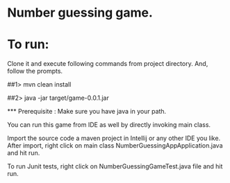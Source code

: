 # Number guessing game.


# To run: 

Clone it and execute following commands from project directory. And, follow the prompts.

##1> mvn clean install

##2> java -jar target/game-0.0.1.jar 


*** Prerequisite : Make sure you have java in your path.


You can run this game from IDE as well by directly invoking main class.

Import the source code a maven project in Intellij or any other IDE you like. After import, right click on main class NumberGuessingAppApplication.java and hit run. 

To run Junit tests, right click on NumberGuessingGameTest.java file and hit run. 
